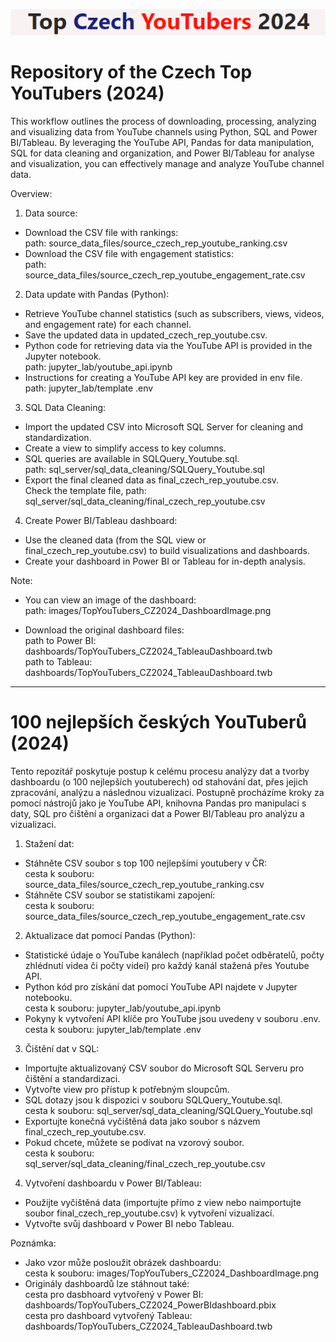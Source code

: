 ![header image](images/header.png)

# Repository of the Czech Top YouTubers (2024)
This workflow outlines the process of downloading, processing, analyzing and visualizing data from YouTube channels using Python, SQL and Power BI/Tableau. 
By leveraging the YouTube API, Pandas for data manipulation, SQL for data cleaning and organization, and Power BI/Tableau for analyse and visualization, you can effectively manage and analyze YouTube channel data.

Overview:

1. Data source:
  - Download the CSV file with rankings:  
    path: source_data_files/source_czech_rep_youtube_ranking.csv
  - Download the CSV file with engagement statistics:  
    path: source_data_files/source_czech_rep_youtube_engagement_rate.csv

2. Data update with Pandas (Python):
  - Retrieve YouTube channel statistics (such as subscribers, views, videos, and engagement rate) for each channel.
  - Save the updated data in updated_czech_rep_youtube.csv.
  - Python code for retrieving data via the YouTube API is provided in the Jupyter notebook.  
    path: jupyter_lab/youtube_api.ipynb
  - Instructions for creating a YouTube API key are provided in env file.  
    path: jupyter_lab/template .env
   
3. SQL Data Cleaning:
  - Import the updated CSV into Microsoft SQL Server for cleaning and standardization.
  - Create a view to simplify access to key columns.
  - SQL queries are available in SQLQuery_Youtube.sql.  
    path: sql_server/sql_data_cleaning/SQLQuery_Youtube.sql
  - Export the final cleaned data as final_czech_rep_youtube.csv.  
    Check the template file, path: sql_server/sql_data_cleaning/final_czech_rep_youtube.csv

4. Create Power BI/Tableau dashboard:
  - Use the cleaned data (from the SQL view or final_czech_rep_youtube.csv) to build visualizations and dashboards.
  - Create your dashboard in Power BI or Tableau for in-depth analysis.


Note: 

  - You can view an image of the dashboard:  
        path: images/TopYouTubers_CZ2024_DashboardImage.png
    
  - Download the original dashboard files:  
        path to Power BI: dashboards/TopYouTubers_CZ2024_TableauDashboard.twb  
        path to Tableau: dashboards/TopYouTubers_CZ2024_TableauDashboard.twb

---

  #  100 nejlepších českých YouTuberů (2024)
Tento repozitář poskytuje postup k celému procesu analýzy dat a tvorby dashboardu (o 100 nejlepších youtuberech) od stahování dat, přes jejich zpracování, analýzu a následnou vizualizaci. Postupně procházíme kroky za pomocí nástrojů jako je YouTube API, knihovna Pandas pro manipulaci s daty, SQL pro čištění a organizaci dat a Power BI/Tableau pro analýzu a vizualizaci.

1. Stažení dat:
- Stáhněte CSV soubor s top 100 nejlepšími youtubery v ČR:  
  cesta k souboru: source_data_files/source_czech_rep_youtube_ranking.csv
- Stáhněte CSV soubor se statistikami zapojení:  
  cesta k souboru: source_data_files/source_czech_rep_youtube_engagement_rate.csv
  
2. Aktualizace dat pomocí Pandas (Python):
- Statistické údaje o YouTube kanálech (například počet odběratelů, počty zhlédnutí videa či počty videí) pro každý kanál stažená přes Youtube API.
- Python kód pro získání dat pomocí YouTube API najdete v Jupyter notebooku.  
  cesta k souboru: jupyter_lab/youtube_api.ipynb
- Pokyny k vytvoření API klíče pro YouTube jsou uvedeny v souboru .env.  
  cesta k souboru: jupyter_lab/template .env

3. Čištění dat v SQL:
- Importujte aktualizovaný CSV soubor do Microsoft SQL Serveru pro čištění a standardizaci.
- Vytvořte view pro přístup k potřebným sloupcům.
- SQL dotazy jsou k dispozici v souboru SQLQuery_Youtube.sql.  
  cesta k souboru: sql_server/sql_data_cleaning/SQLQuery_Youtube.sql
- Exportujte konečná vyčištěná data jako soubor s názvem final_czech_rep_youtube.csv.
- Pokud chcete, můžete se podívat na vzorový soubor.  
  cesta k souboru: sql_server/sql_data_cleaning/final_czech_rep_youtube.csv

4. Vytvoření dashboardu v Power BI/Tableau:
- Použijte vyčištěná data (importujte přímo z view nebo naimportujte soubor final_czech_rep_youtube.csv) k vytvoření vizualizací.
- Vytvořte svůj dashboard v Power BI nebo Tableau.

Poznámka:
- Jako vzor může posloužit obrázek dashboardu:  
  cesta k souboru: images/TopYouTubers_CZ2024_DashboardImage.png
- Originály dashboardů lze stáhnout také:  
  cesta pro dasbhoard vytvořený v Power BI: dashboards/TopYouTubers_CZ2024_PowerBIdashboard.pbix  
  cesta pro dashboard vytvořený Tableau: dashboards/TopYouTubers_CZ2024_TableauDashboard.twb

